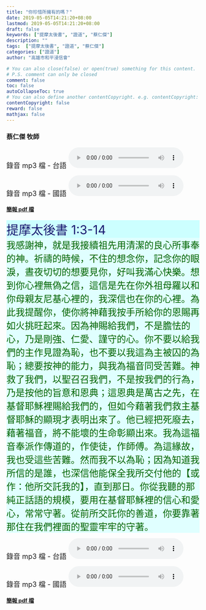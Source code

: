 ```yaml
---
title: "你珍惜所擁有的嗎？"
date: 2019-05-05T14:21:20+08:00
lastmod: 2019-05-05T14:21:20+08:00
draft: false
keywords: ["提摩太後書", "證道", "蔡仁傑"]
description: ""
tags:  ["提摩太後書", "證道", "蔡仁傑"]
categories: ["證道"]
author: "高雄市和平浸信會"

# You can also close(false) or open(true) something for this content.
# P.S. comment can only be closed
comment: false
toc: false
autoCollapseToc: true
# You can also define another contentCopyright. e.g. contentCopyright: "This is another copyright."
contentCopyright: false
reward: false
mathjax: false
---
```


### 蔡仁傑 牧師

<font size="4">錄音 mp3 檔 - 台語 </font>
<audio controls src="https://hbc.nctu.me/mp3-s/s20190505t.mp3"></audio>

<font size="4">錄音 mp3 檔 - 國語 </font>
<audio controls src="https://hbc.nctu.me/mp3-s/s20190505c.mp3"></audio>

#### [簡報 pdf 檔](/pdf-s/s20190505.pdf "你珍惜所擁有的嗎？")

<div style="background-color:#CCFFFF"><font size="6", color="#191970">
提摩太後書 1:3-14
</font>
</div>

<div style="background-color:#E0FFFF"><font size="5", color="#006400">
我感謝神，就是我接續祖先用清潔的良心所事奉的神。祈禱的時候，不住的想念你，記念你的眼淚，晝夜切切的想要見你，好叫我滿心快樂。想到你心裡無偽之信，這信是先在你外祖母羅以和你母親友尼基心裡的，我深信也在你的心裡。為此我提醒你，使你將神藉我按手所給你的恩賜再如火挑旺起來。因為神賜給我們，不是膽怯的心，乃是剛強、仁愛、謹守的心。你不要以給我們的主作見證為恥，也不要以我這為主被囚的為恥；總要按神的能力，與我為福音同受苦難。神救了我們，以聖召召我們，不是按我們的行為，乃是按他的旨意和恩典；這恩典是萬古之先，在基督耶穌裡賜給我們的，但如今藉著我們救主基督耶穌的顯現才表明出來了。他已經把死廢去，藉著福音，將不能壞的生命彰顯出來。我為這福音奉派作傳道的，作使徒，作師傅。為這緣故，我也受這些苦難。然而我不以為恥；因為知道我所信的是誰，也深信他能保全我所交付他的【或作：他所交託我的】，直到那日。你從我聽的那純正話語的規模，要用在基督耶穌裡的信心和愛心，常常守著。從前所交託你的善道，你要靠著那住在我們裡面的聖靈牢牢的守著。
</font>
</div>

<font size="4">錄音 mp3 檔 - 台語 </font>
<audio controls src="https://hbc.nctu.me/mp3-s/s20190505t.mp3"></audio>

<font size="4">錄音 mp3 檔 - 國語 </font>
<audio controls src="https://hbc.nctu.me/mp3-s/s20190505c.mp3"></audio>

#### [簡報 pdf 檔](/pdf-s/s20190505.pdf "你珍惜所擁有的嗎？")